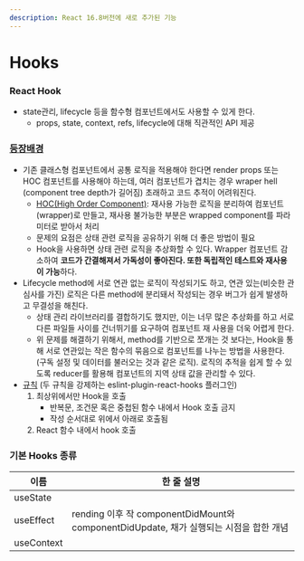 ```yaml
---
description: React 16.8버전에 새로 추가된 기능
---
```


# Hooks

### React Hook

* state관리, lifecycle 등을 함수형 컴포넌트에서도 사용할 수 있게 한다.
  * props, state, context, refs, lifecycle에 대해 직관적인 API 제공

### [등장배경](https://ko.reactjs.org/docs/hooks-intro.html)

* 기존 클래스형 컴포넌트에서 공통 로직을 적용해야 한다면 render props 또는 HOC 컴포넌트를 사용해야 하는데, 여러 컴포넌트가 겹치는 경우 wraper hell (component tree depth가 길어짐) 초래하고 코드 추적이 어려워진다.
  * [HOC(High Order Component)](https://ko.reactjs.org/docs/higher-order-components.html): 재사용 가능한 로직을 분리하여 컴포넌트(wrapper)로 만들고, 재사용 불가능한 부분은 wrapped component를 파라미터로 받아서 처리
  * 문제의 요점은 상태 관련 로직을 공유하기 위해 더 좋은 방법이 필요
  * Hook을 사용하면 상태 관련 로직을 추상화할 수 있다. Wrapper 컴포넌트 감소하여 **코드가 간결해져서 가독성이 좋아진다. 또한 독립적인 테스트와 재사용이 가능**하다.
* Lifecycle method에 서로 연관 없는 로직이 작성되기도 하고, 연관 있는(비슷한 관심사를 가진) 로직은 다른 method에 분리돼서 작성되는 경우 버그가 쉽게 발생하고 무결성을 해친다.
  * 상태 관리 라이브러리를 결합하기도 했지만, 이는 너무 많은 추상화를 하고 서로 다른 파일들 사이를 건너뛰기를 요구하여 컴포넌트 재 사용을 더욱 어렵게 한다.
  * 위 문제를 해결하기 위해서, method를 기반으로 쪼개는 것 보다는, Hook을 통해 서로 연관있는 작은 함수의 묶음으로 컴포넌트를 나누는 방법을 사용한다. (구독 설정 및 데이터를 불러오는 것과 같은 로직). 로직의 추적을 쉽게 할 수 있도록 reducer를 활용해 컴포넌트의 지역 상태 값을 관리할 수 있다.
* [규칙](https://ko.reactjs.org/docs/hooks-rules.html) (두 규칙을 강제하는 eslint-plugin-react-hooks 플러그인)
  1. 최상위에서만 Hook을 호출
     * 반복문, 조건문 혹은 중첩된 함수 내에서 Hook 호출 금지
     * 작성 순서대로 위에서 아래로 호출됨
  2. React 함수 내에서 hook 호출

### 기본 Hooks 종류

| 이름         | 한 줄 설명                                                                |
| ---------- | --------------------------------------------------------------------- |
| useState   |                                                                       |
| useEffect  | rending 이후 작 componentDidMount와 componentDidUpdate, 채가 실행되는 시점을 합한 개념 |
| useContext |                                                                       |
